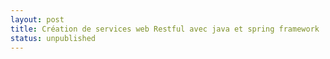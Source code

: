 ```yaml
---
layout: post
title: Création de services web Restful avec java et spring framework
status: unpublished
---
```

